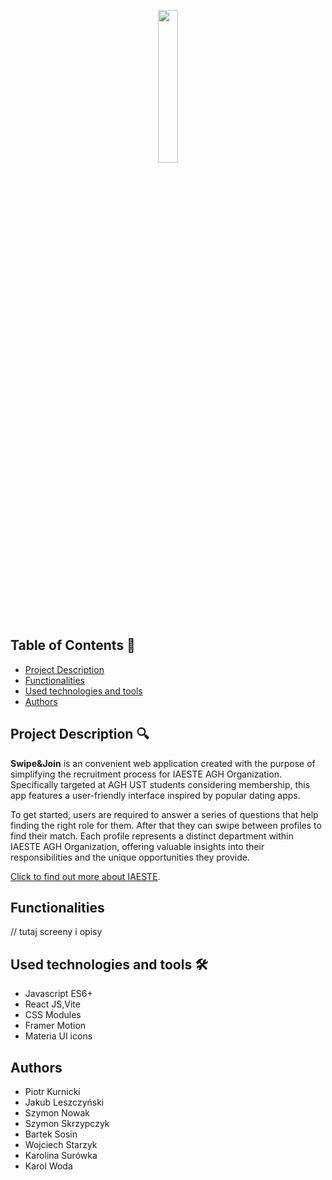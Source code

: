 <p align="center"> 
  <img width="25%" src="https://github.com/PiotrKur/do_testowania/assets/115548882/ddc042bd-5a02-4b7d-be73-150f8a0acb16">
  <br>
</p>

## Table of Contents  📝

- [Project Description](#project-description)
- [Functionalities](#Functionalities)
- [Used technologies and tools](#Used-technologies-and-tools)
- [Authors](#Authors)


## Project Description :mag:

**Swipe&Join** is an convenient web application created with the purpose of simplifying the recruitment process for IAESTE AGH Organization. Specifically targeted at AGH UST students considering membership, this app features a user-friendly interface inspired by popular dating apps.

To get started, users are required to answer a series of questions that help finding the right role for them. After that they can swipe between profiles to find their match. Each profile represents a distinct department within IAESTE AGH Organization, offering valuable insights into their responsibilities and the unique opportunities they provide.

[Click to find out more about IAESTE](https://www.facebook.com/IAESTE.AGH).

## Functionalities

// tutaj screeny i opisy

## Used technologies and tools :hammer_and_wrench:

- Javascript ES6+
- React JS,Vite
- CSS Modules
- Framer Motion
- Materia UI icons

## Authors

- Piotr Kurnicki
- Jakub Leszczyński
- Szymon Nowak
- Szymon Skrzypczyk
- Bartek Sosin
- Wojciech Starzyk
- Karolina Surówka
- Karol Woda
